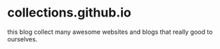 # collections.github.io
this blog collect many  awesome websites  and blogs that  really  good to ourselves.
